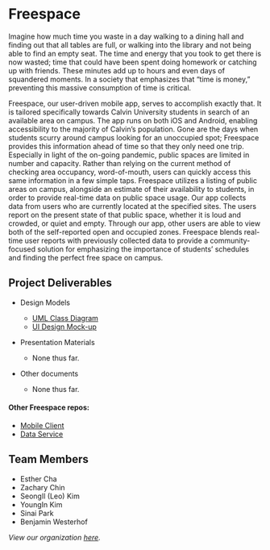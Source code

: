 # Freespace

Imagine how much time you waste in a day walking to a dining hall and finding out that all tables are full, or walking into the library and not being able to find an empty seat. The time and energy that you took to get there is now wasted; time that could have been spent doing homework or catching up with friends. These minutes add up to hours and even days of squandered moments. In a society that emphasizes that “time is money,” preventing this massive consumption of time is critical.

Freespace, our user-driven mobile app, serves to accomplish exactly that. It is tailored specifically towards Calvin University students in search of an available area on campus. The app runs on both iOS and Android, enabling accessibility to the majority of Calvin’s population. Gone are the days when students scurry around campus looking for an unoccupied spot; Freespace provides this information ahead of time so that they only need one trip. Especially in light of the on-going pandemic, public spaces are limited in number and capacity. Rather than relying on the current method of checking area occupancy, word-of-mouth, users can quickly access this same information in a few simple taps. Freespace utilizes a listing of public areas on campus, alongside an estimate of their availability to students, in order to provide real-time data on public space usage. Our app collects data from users who are currently located at the specified sites. The users report on the present state of that public space, whether it is loud and crowded, or quiet and empty. Through our app, other users are able to view both of the self-reported open and occupied zones. Freespace blends real-time user reports with previously collected data to provide a community-focused solution for emphasizing the importance of students’ schedules and finding the perfect free space on campus.


## Project Deliverables

- Design Models
  - [UML Class Diagram](https://github.com/calvin-cs262-fall2020-Freespace/Project/blob/master/images/FreeSpace_XML.png)
  - [UI Design Mock-up](https://github.com/calvin-cs262-fall2020-Freespace/Project/blob/master/images/UI%20Design%20v2.png)

- Presentation Materials
  - None thus far.

- Other documents
  - None thus far.

#### Other Freespace repos:
- [Mobile Client](https://github.com/calvin-cs262-fall2020-Freespace/Client)
- [Data Service](https://github.com/calvin-cs262-fall2020-Freespace/Service)


## Team Members
- Esther Cha
- Zachary Chin
- SeongIl (Leo) Kim
- YoungIn Kim
- Sinai Park
- Benjamin Westerhof

*View our organization [here](https://github.com/calvin-cs262-fall2020-Freespace).*
